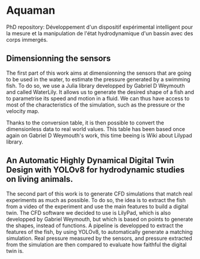 # Aquaman
PhD repository: Développement d'un dispositif expérimental intelligent pour la mesure et la manipulation de l'état hydrodynamique d'un bassin avec des corps immergés.

## Dimensionning the sensors
The first part of this work aims at dimensionning the sensors that are going to be used in the water, to estimate the pressure generated by a swimming fish. To do so, we use a Julia library developped by Gabriel D Weymouth and called WaterLily. It allows us to generate the desired shape of a fish and to parametrise its speed and motion in a fluid. We can thus have access to most of the characteristics of the simulation, such as the pressure or the velocity map.

Thanks to the conversion table, it is then possible to convert the dimensionless data to real world values. This table has been based once again on Gabriel D Weymouth's work, this time beeing is Wiki about Lilypad library.

## An Automatic Highly Dynamical Digital Twin Design with YOLOv8 for hydrodynamic studies on living animals.
The second part of this work is to generate CFD simulations that match real experiments as much as possible. To do so, the idea is to extract the fish from a video of the experiment and use the main features to build a digital twin. The CFD software we decided to use is LilyPad, which is also developped by Gabriel Weymouth, but which is based on points to generate the shapes, instead of functions. A pipeline is developped to extract the features of the fish, by using YOLOv8, to automatically generate a matching simulation. Real pressure measured by the sensors, and pressure extracted from the simulation are then compared to evaluate how faithful the digital twin is.